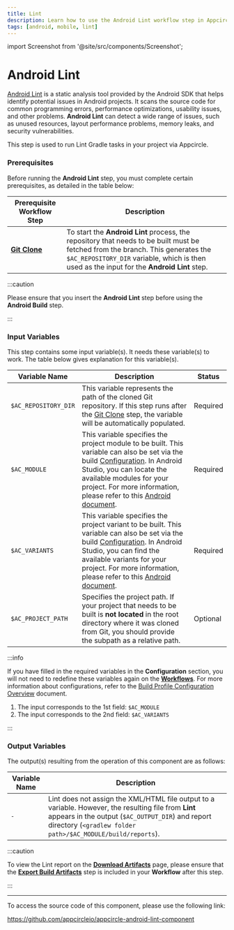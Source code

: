 ```yaml
---
title: Lint
description: Learn how to use the Android Lint workflow step in Appcircle
tags: [android, mobile, lint]
---
```


import Screenshot from '@site/src/components/Screenshot';

# Android Lint

[Android Lint](https://developer.android.com/studio/write/lint) is a static analysis tool provided by the Android SDK that helps identify potential issues in Android projects. It scans the source code for common programming errors, performance optimizations, usability issues, and other problems. **Android Lint** can detect a wide range of issues, such as unused resources, layout performance problems, memory leaks, and security vulnerabilities.

This step is used to run Lint Gradle tasks in your project via Appcircle.

### Prerequisites

Before running the **Android Lint** step, you must complete certain prerequisites, as detailed in the table below:

| Prerequisite Workflow Step                                                        | Description                                                                                                                                                                                                                   |
| --------------------------------------------------------------------------------- | ----------------------------------------------------------------------------------------------------------------------------------------------------------------------------------------------------------------------------- |
| [**Git Clone**](/workflows/common-workflow-steps/git-clone) | To start the **Android Lint** process, the repository that needs to be built must be fetched from the branch. This generates the `$AC_REPOSITORY_DIR` variable, which is then used as the input for the **Android Lint** step. |

:::caution

Please ensure that you insert the **Android Lint** step before using the **Android Build** step.

:::

<Screenshot url='https://cdn.appcircle.io/docs/assets/android-workflow-components-lint_1.png' alt="image2" />

### Input Variables

This step contains some input variable(s). It needs these variable(s) to work. The table below gives explanation for this variable(s).

<Screenshot url='https://cdn.appcircle.io/docs/assets/android-workflow-components-lint_2.png' alt="image2" />

| Variable Name        | Description                                                                                                                                                                                                                                                                                                                                                                                                            | Status   |
| -------------------- | ---------------------------------------------------------------------------------------------------------------------------------------------------------------------------------------------------------------------------------------------------------------------------------------------------------------------------------------------------------------------------------------------------------------------- | -------- |
| `$AC_REPOSITORY_DIR` | This variable represents the path of the cloned Git repository. If this step runs after the [Git Clone](/workflows/common-workflow-steps/git-clone) step, the variable will be automatically populated.                                                                                                                                                                                      | Required |
| `$AC_MODULE`         | This variable specifies the project module to be built. This variable can also be set via the build [Configuration](/build/build-process-management#profile-configuration). In Android Studio, you can locate the available modules for your project. For more information, please refer to this [Android document](https://developer.android.com/studio/projects#ApplicationModules). | Required |
| `$AC_VARIANTS`       | This variable specifies the project variant to be built. This variable can also be set via the build [Configuration](/build/build-process-management#profile-configuration). In Android Studio, you can find the available variants for your project. For more information, please refer to this [Android document](https://developer.android.com/build/build-variants).               | Required |
| `$AC_PROJECT_PATH`   | Specifies the project path. If your project that needs to be built is **not located** in the root directory where it was cloned from Git, you should provide the subpath as a relative path.                                                                                                                                                                                                                           | Optional |

:::info

If you have filled in the required variables in the **Configuration** section, you will not need to redefine these variables again on the [**Workflows**](/workflows/). For more information about configurations, refer to the [Build Profile Configuration Overview](/build/build-process-management#profile-configuration) document.

<Screenshot url='https://cdn.appcircle.io/docs/assets/android-workflow-components-lint_3.png' alt="Configuration Image" />

1. The input corresponds to the 1st field: `$AC_MODULE`
2. The input corresponds to the 2nd field: `$AC_VARIANTS`

:::

### Output Variables

The output(s) resulting from the operation of this component are as follows:

<Screenshot url='https://cdn.appcircle.io/docs/assets/android-workflow-components-lint_4.png' alt="image2" />

| Variable Name | Description                                                                                                                                                                                                              |
| ------------- | ------------------------------------------------------------------------------------------------------------------------------------------------------------------------------------------------------------------------ |
| `-`           | Lint does not assign the XML/HTML file output to a variable. However, the resulting file from **Lint** appears in the output (`$AC_OUTPUT_DIR`) and report directory (`<gradlew folder path>/$AC_MODULE/build/reports`). |

:::caution

To view the Lint report on the [**Download Artifacts**](/workflows/common-workflow-steps/export-build-artifacts/#download-exported-artifacts) page, please ensure that the [**Export Build Artifacts**](/workflows/common-workflow-steps#export-build-artifacts) step is included in your **Workflow** after this step.

:::

---

To access the source code of this component, please use the following link:

https://github.com/appcircleio/appcircle-android-lint-component
